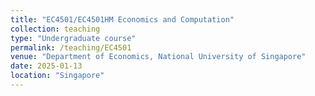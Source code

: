 ```yaml
---
title: "EC4501/EC4501HM Economics and Computation"
collection: teaching
type: "Undergraduate course"
permalink: /teaching/EC4501
venue: "Department of Economics, National University of Singapore"
date: 2025-01-13
location: "Singapore"
---
```



<!-- <br />

* [Introduction](/files/EC4501/intro.pdf){:target="_blank"} 
 -->